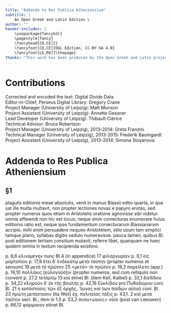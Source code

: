 ```yaml
---
title: "Addenda to Res Publica Atheniensium"
subtitle: |
	An Open Greek and Latin Edition \ 
author: ""
header-includes: | 
	\usepackage{fancyhdr}
	\pagestyle{fancy}
	\fancyhead[CO,CE]{}
	\fancyfoot[CO,CE]{OGL Edition, CC-BY-SA 4.0}
	\fancyfoot[LE,RO]{\thepage}
thanks: "This work has been produced by the Open Greek and Latin project through the help of volunteers. See contributions for details."
...
```


# Contributions  

Corrected and encoded the text: Digital Divide Data  
 Editor-in-Chief, Perseus Digital Library: Gregory Crane  
 Project Manager (University of Leipzig): Matt Munson  
 Project Assistant (University of Leipzig): Annette Gessner  
 Lead Developer (University of Leipzig): Thibault Clérice  
 Technical Advisor: Bruce Robertson  
 Project Manager (University of Leipzig), 2013-2014: Greta Franzini  
 Technical Manager (University of Leipzig), 2013-2015: Frederik Baumgardt  
 Project Assistant (University of Leipzig), 2013-2014: Simona Stoyanova  

# Addenda to Res Publica Atheniensium  

## §1  

<p>plagulis editionis meae absolutis, venit in manus Blassii edtio quarta, in qua sat
ille multa multavit, non propter lectiones novas e papyro erutas, sed propter numeros
quos etiam in Aristotelis oratione agnovisse sibi videtur. omnia afferendi non hic est
locus; neque enim coniecturas enumerare huius editionis ratio est, neque ipse fundamentum
coniecturarum Blassianarum accipio. mihi enim persuadere nequeo Aristotelem,
stilo usum tam simplici tamque plano, syllabas digitis sedulo numeravisse. pauca tamen,
quibus Bl. post editionem tertiam consilium mutavit, referre libet, quanquam ne haec
quidem omnia in textum recipienda existimo.</p>
<lg>
<l>p. 6,6 κλινομένην nunc Bl.4 (in appendice) 17 φιλαργυρίαν</l>
<l>p. 9,1 εἰς μαρτύπιον</l>
<l>p. 17,9 ἔτει δ᾿ ἑνδεκάτῳ μετὰ ταύτην (propter numeros et sensum) 19 μετὰ τὸ
πρῶτον 25 &#x003C;μετὰ&#x003E; τὸ πρῶτον</l>
<l>p. 18,2 παρείλετο (app.)</l>
<l>p. 19,10 πολλάκις [εὐλογοῦσ]ιν (propter numeros, sed cum relliquiis non convent</l>
<l>p. 27,2 τετάρτῳ 13 καὶ etinet Bl. (item Keil, Kaibel)</l>
<l>p. 32,1 διεδίδου</l>
<l>p. 34,22 κληροῦν δ᾿ ἐκ τῆς βουλῆς</l>
<l>p. 42,18 Εὐκλίδου pro Πυθοδώρου coni. Bl. 21 ἡ κατάστασις τῶν ἐξ ἀρχῆς, Ἴωνος
καὶ των παίδων αὐτοῦ coni. Bl. 23 πρώτη μετάστασιν (ita Weil) ἐχ. πολιτείας
τάξις</l>
<l>p. 43,1. 2 καὶ μετὰ ταύτην secl. Bl., item in 1.5</l>
<l>p. 53,2 ἀναγ&#x003C;ώγοις&#x003E; οὗσι (post van Leeuwen)</l>
<l>p. 66,12 φάρμακον etinet Bl.</l>
</lg>  


